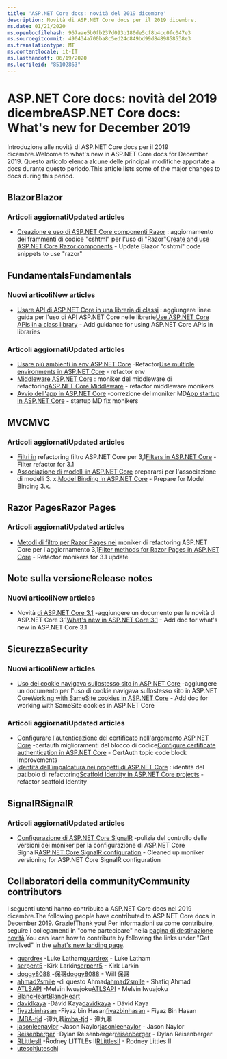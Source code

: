 ```yaml
---
title: 'ASP.NET Core docs: novità del 2019 dicembre'
description: Novità di ASP.NET Core docs per il 2019 dicembre.
ms.date: 01/21/2020
ms.openlocfilehash: 967aae5b0fb237d093b180de5cf8b4cc0fc047e3
ms.sourcegitcommit: 490434a700ba8c5ed24d849bd99d8489858538e3
ms.translationtype: MT
ms.contentlocale: it-IT
ms.lasthandoff: 06/19/2020
ms.locfileid: "85102863"
---
```

# <a name="aspnet-core-docs-whats-new-for-december-2019"></a><span data-ttu-id="2f958-103">ASP.NET Core docs: novità del 2019 dicembre</span><span class="sxs-lookup"><span data-stu-id="2f958-103">ASP.NET Core docs: What's new for December 2019</span></span>

<span data-ttu-id="2f958-104">Introduzione alle novità di ASP.NET Core docs per il 2019 dicembre.</span><span class="sxs-lookup"><span data-stu-id="2f958-104">Welcome to what's new in ASP.NET Core docs for December 2019.</span></span> <span data-ttu-id="2f958-105">Questo articolo elenca alcune delle principali modifiche apportate a docs durante questo periodo.</span><span class="sxs-lookup"><span data-stu-id="2f958-105">This article lists some of the major changes to docs during this period.</span></span>

## <a name="blazor"></a><span data-ttu-id="2f958-106">Blazor</span><span class="sxs-lookup"><span data-stu-id="2f958-106">Blazor</span></span>

### <a name="updated-articles"></a><span data-ttu-id="2f958-107">Articoli aggiornati</span><span class="sxs-lookup"><span data-stu-id="2f958-107">Updated articles</span></span>

- <span data-ttu-id="2f958-108">[Creazione e uso di ASP.NET Core componenti Razor](../blazor/components/index.md) : aggiornamento dei frammenti di codice "cshtml" per l'uso di "Razor"</span><span class="sxs-lookup"><span data-stu-id="2f958-108">[Create and use ASP.NET Core Razor components](../blazor/components/index.md) - Update Blazor "cshtml" code snippets to use "razor"</span></span>

## <a name="fundamentals"></a><span data-ttu-id="2f958-109">Fundamentals</span><span class="sxs-lookup"><span data-stu-id="2f958-109">Fundamentals</span></span>

### <a name="new-articles"></a><span data-ttu-id="2f958-110">Nuovi articoli</span><span class="sxs-lookup"><span data-stu-id="2f958-110">New articles</span></span>

- <span data-ttu-id="2f958-111">[Usare API di ASP.NET Core in una libreria di classi](../fundamentals/target-aspnetcore.md) : aggiungere linee guida per l'uso di API ASP.NET Core nelle librerie</span><span class="sxs-lookup"><span data-stu-id="2f958-111">[Use ASP.NET Core APIs in a class library](../fundamentals/target-aspnetcore.md) - Add guidance for using ASP.NET Core APIs in libraries</span></span>

### <a name="updated-articles"></a><span data-ttu-id="2f958-112">Articoli aggiornati</span><span class="sxs-lookup"><span data-stu-id="2f958-112">Updated articles</span></span>

- <span data-ttu-id="2f958-113">[Usare più ambienti in env ASP.NET Core](../fundamentals/environments.md) -Refactor</span><span class="sxs-lookup"><span data-stu-id="2f958-113">[Use multiple environments in ASP.NET Core](../fundamentals/environments.md) - refactor env</span></span>
- <span data-ttu-id="2f958-114">[Middleware ASP.NET Core](../fundamentals/middleware/index.md) : moniker del middleware di refactoring</span><span class="sxs-lookup"><span data-stu-id="2f958-114">[ASP.NET Core Middleware](../fundamentals/middleware/index.md) - refactor middleware monikers</span></span>
- <span data-ttu-id="2f958-115">[Avvio dell'app in ASP.NET Core](../fundamentals/startup.md) -correzione del moniker MD</span><span class="sxs-lookup"><span data-stu-id="2f958-115">[App startup in ASP.NET Core](../fundamentals/startup.md) - startup MD fix monikers</span></span>

## <a name="mvc"></a><span data-ttu-id="2f958-116">MVC</span><span class="sxs-lookup"><span data-stu-id="2f958-116">MVC</span></span>

### <a name="updated-articles"></a><span data-ttu-id="2f958-117">Articoli aggiornati</span><span class="sxs-lookup"><span data-stu-id="2f958-117">Updated articles</span></span>

- <span data-ttu-id="2f958-118">[Filtri in](../mvc/controllers/filters.md) refactoring filtro ASP.NET Core per 3,1</span><span class="sxs-lookup"><span data-stu-id="2f958-118">[Filters in ASP.NET Core](../mvc/controllers/filters.md) - Filter refactor for 3.1</span></span>
- <span data-ttu-id="2f958-119">[Associazione di modelli in ASP.NET Core](../mvc/models/model-binding.md) prepararsi per l'associazione di modelli 3. x.</span><span class="sxs-lookup"><span data-stu-id="2f958-119">[Model Binding in ASP.NET Core](../mvc/models/model-binding.md) - Prepare for Model Binding 3.x.</span></span>

## <a name="razor-pages"></a><span data-ttu-id="2f958-120">Razor Pages</span><span class="sxs-lookup"><span data-stu-id="2f958-120">Razor Pages</span></span>

### <a name="updated-articles"></a><span data-ttu-id="2f958-121">Articoli aggiornati</span><span class="sxs-lookup"><span data-stu-id="2f958-121">Updated articles</span></span>

- <span data-ttu-id="2f958-122">[Metodi di filtro per Razor Pages nei](../razor-pages/filter.md) moniker di refactoring ASP.NET Core per l'aggiornamento 3,1</span><span class="sxs-lookup"><span data-stu-id="2f958-122">[Filter methods for Razor Pages in ASP.NET Core](../razor-pages/filter.md) - Refactor monikers for 3.1 update</span></span>

## <a name="release-notes"></a><span data-ttu-id="2f958-123">Note sulla versione</span><span class="sxs-lookup"><span data-stu-id="2f958-123">Release notes</span></span>

### <a name="new-articles"></a><span data-ttu-id="2f958-124">Nuovi articoli</span><span class="sxs-lookup"><span data-stu-id="2f958-124">New articles</span></span>

- <span data-ttu-id="2f958-125">Novità [di ASP.NET Core 3,1](../release-notes/aspnetcore-3.1.md) -aggiungere un documento per le novità di ASP.NET Core 3,1</span><span class="sxs-lookup"><span data-stu-id="2f958-125">[What's new in ASP.NET Core 3.1](../release-notes/aspnetcore-3.1.md) - Add doc for what's new in ASP.NET Core 3.1</span></span>

## <a name="security"></a><span data-ttu-id="2f958-126">Sicurezza</span><span class="sxs-lookup"><span data-stu-id="2f958-126">Security</span></span>

### <a name="new-articles"></a><span data-ttu-id="2f958-127">Nuovi articoli</span><span class="sxs-lookup"><span data-stu-id="2f958-127">New articles</span></span>

- <span data-ttu-id="2f958-128">[Uso dei cookie navigava sullostesso sito in ASP.NET Core](../security/samesite.md) -aggiungere un documento per l'uso di cookie navigava sullostesso sito in ASP.NET Core</span><span class="sxs-lookup"><span data-stu-id="2f958-128">[Working with SameSite cookies in ASP.NET Core](../security/samesite.md) - Add doc for working with SameSite cookies in ASP.NET Core</span></span>

### <a name="updated-articles"></a><span data-ttu-id="2f958-129">Articoli aggiornati</span><span class="sxs-lookup"><span data-stu-id="2f958-129">Updated articles</span></span>

- <span data-ttu-id="2f958-130">[Configurare l'autenticazione del certificato nell'argomento ASP.NET Core](../security/authentication/certauth.md) -certauth miglioramenti del blocco di codice</span><span class="sxs-lookup"><span data-stu-id="2f958-130">[Configure certificate authentication in ASP.NET Core](../security/authentication/certauth.md) - CertAuth topic code block improvements</span></span>
- <span data-ttu-id="2f958-131">[Identità dell'impalcatura nei progetti di ASP.NET Core](../security/authentication/scaffold-identity.md) : identità del patibolo di refactoring</span><span class="sxs-lookup"><span data-stu-id="2f958-131">[Scaffold Identity in ASP.NET Core projects](../security/authentication/scaffold-identity.md) - refactor scaffold Identity</span></span>

## <a name="signalr"></a><span data-ttu-id="2f958-132">SignalR</span><span class="sxs-lookup"><span data-stu-id="2f958-132">SignalR</span></span>

### <a name="updated-articles"></a><span data-ttu-id="2f958-133">Articoli aggiornati</span><span class="sxs-lookup"><span data-stu-id="2f958-133">Updated articles</span></span>

- <span data-ttu-id="2f958-134">[Configurazione di ASP.NET Core SignalR](../signalr/configuration.md) -pulizia del controllo delle versioni dei moniker per la configurazione di ASP.NET Core SignalR</span><span class="sxs-lookup"><span data-stu-id="2f958-134">[ASP.NET Core SignalR configuration](../signalr/configuration.md) - Cleaned up moniker versioning for ASP.NET Core SignalR configuration</span></span>

## <a name="community-contributors"></a><span data-ttu-id="2f958-135">Collaboratori della community</span><span class="sxs-lookup"><span data-stu-id="2f958-135">Community contributors</span></span>

<span data-ttu-id="2f958-136">I seguenti utenti hanno contribuito a ASP.NET Core docs nel 2019 dicembre.</span><span class="sxs-lookup"><span data-stu-id="2f958-136">The following people have contributed to ASP.NET Core docs in December 2019.</span></span> <span data-ttu-id="2f958-137">Grazie!</span><span class="sxs-lookup"><span data-stu-id="2f958-137">Thank you!</span></span> <span data-ttu-id="2f958-138">Per informazioni su come contribuire, seguire i collegamenti in "come partecipare" nella [pagina di destinazione novità](index.yml).</span><span class="sxs-lookup"><span data-stu-id="2f958-138">You can learn how to contribute by following the links under "Get involved" in the [what's new landing page](index.yml).</span></span>

- <span data-ttu-id="2f958-139">[guardrex](https://github.com/guardrex) -Luke Latham</span><span class="sxs-lookup"><span data-stu-id="2f958-139">[guardrex](https://github.com/guardrex) - Luke Latham</span></span>
- <span data-ttu-id="2f958-140">[serpent5](https://github.com/serpent5) -Kirk Larkin</span><span class="sxs-lookup"><span data-stu-id="2f958-140">[serpent5](https://github.com/serpent5) - Kirk Larkin</span></span>
- <span data-ttu-id="2f958-141">[doggy8088](https://github.com/doggy8088) -保哥</span><span class="sxs-lookup"><span data-stu-id="2f958-141">[doggy8088](https://github.com/doggy8088) - Will 保哥</span></span>
- <span data-ttu-id="2f958-142">[ahmad2smile](https://github.com/ahmad2smile) -di questo Ahmad</span><span class="sxs-lookup"><span data-stu-id="2f958-142">[ahmad2smile](https://github.com/ahmad2smile) - Shafiq Ahmad</span></span>
- <span data-ttu-id="2f958-143">[ATLSAPI](https://github.com/ATLSAPI) -Melvin Iwuajoku</span><span class="sxs-lookup"><span data-stu-id="2f958-143">[ATLSAPI](https://github.com/ATLSAPI) - Melvin Iwuajoku</span></span>
- [<span data-ttu-id="2f958-144">BlancHeart</span><span class="sxs-lookup"><span data-stu-id="2f958-144">BlancHeart</span></span>](https://github.com/BlancHeart) 
- <span data-ttu-id="2f958-145">[davidkaya](https://github.com/davidkaya) -Dávid Kaya</span><span class="sxs-lookup"><span data-stu-id="2f958-145">[davidkaya](https://github.com/davidkaya) - Dávid Kaya</span></span>
- <span data-ttu-id="2f958-146">[fiyazbinhasan](https://github.com/fiyazbinhasan) -Fiyaz bin Hasan</span><span class="sxs-lookup"><span data-stu-id="2f958-146">[fiyazbinhasan](https://github.com/fiyazbinhasan) - Fiyaz Bin Hasan</span></span>
- <span data-ttu-id="2f958-147">[IMBA-tjd](https://github.com/imba-tjd) -谭九鼎</span><span class="sxs-lookup"><span data-stu-id="2f958-147">[imba-tjd](https://github.com/imba-tjd) - 谭九鼎</span></span>
- <span data-ttu-id="2f958-148">[jasonleenaylor](https://github.com/jasonleenaylor) -Jason Naylor</span><span class="sxs-lookup"><span data-stu-id="2f958-148">[jasonleenaylor](https://github.com/jasonleenaylor) - Jason Naylor</span></span>
- <span data-ttu-id="2f958-149">[Reisenberger](https://github.com/reisenberger) -Dylan Reisenberger</span><span class="sxs-lookup"><span data-stu-id="2f958-149">[reisenberger](https://github.com/reisenberger) - Dylan Reisenberger</span></span>
- <span data-ttu-id="2f958-150">[RLittlesII](https://github.com/RLittlesII) -Rodney LITTLEs II</span><span class="sxs-lookup"><span data-stu-id="2f958-150">[RLittlesII](https://github.com/RLittlesII) - Rodney Littles II</span></span>
- [<span data-ttu-id="2f958-151">uteschj</span><span class="sxs-lookup"><span data-stu-id="2f958-151">uteschj</span></span>](https://github.com/uteschj) 
